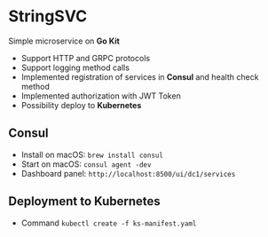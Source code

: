 # StringSVC

Simple microservice on **Go Kit**

- Support HTTP and GRPC protocols
- Support logging method calls
- Implemented registration of services in **Consul** and health check method
- Implemented authorization with JWT Token
- Possibility deploy to **Kubernetes**

## Consul
- Install on macOS: `brew install consul`
- Start on macOS: `consul agent -dev`
- Dashboard panel: `http://localhost:8500/ui/dc1/services`

## Deployment to Kubernetes
- Command `kubectl create -f ks-manifest.yaml`
